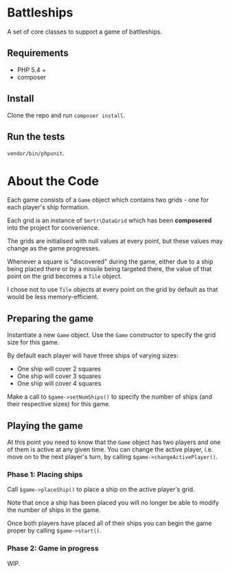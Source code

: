 Battleships
===========

A set of core classes to support a game of battleships.

## Requirements

 - PHP 5.4 +
 - composer

## Install

Clone the repo and run `composer install`.

## Run the tests

`vendor/bin/phpunit`.

About the Code
==============

Each game consists of a `Game` object which contains two grids - one for each player's ship formation.

Each grid is an instance of `Smrtr\DataGrid` which has been **composered** into the project for convenience.

The grids are initialised with null values at every point, but these values may change as the game progresses.

Whenever a square is "discovered" during the game, either due to a ship being placed there or by a missile being
targeted there, the value of that point on the grid becomes a `Tile` object.

I chose not to use `Tile` objects at every point on the grid by default as that would be less memory-efficient.

## Preparing the game

Instantiate a new `Game` object. Use the `Game` constructor to specify the grid size for this game.

By default each player will have three ships of varying sizes:

 - One ship will cover 2 squares
 - One ship will cover 3 squares
 - One ship will cover 4 squares

Make a call to `$game->setNumShips()` to specify the number of ships (and their respective sizes) for this game.

## Playing the game

At this point you need to know that the `Game` object has two players and one of them is active at any given time.
You can change the active player, i.e. move on to the next player's turn, by calling `$game->changeActivePlayer()`.

### Phase 1: Placing ships

Call `$game->placeShip()` to place a ship on the active player's grid.

Note that once a ship has been placed you will no longer be able to modify the number of ships in the game.

Once both players have placed all of their ships you can begin the game proper by calling `$game->start()`.

### Phase 2: Game in progress

WIP.
